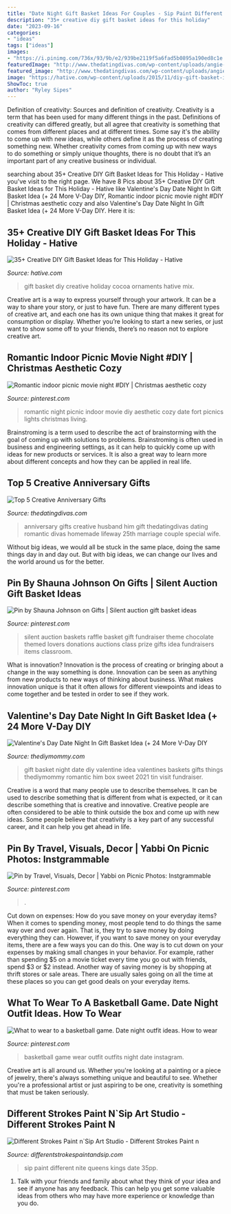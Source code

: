 ```yaml
---
title: "Date Night Gift Basket Ideas For Couples - Sip Paint Different Nite Queens Kings Date 35pp"
description: "35+ creative diy gift basket ideas for this holiday"
date: "2023-09-16"
categories:
- "ideas"
tags: ["ideas"]
images:
- "https://i.pinimg.com/736x/93/9b/e2/939be2119f5a6fad5b0895a190ed8c1e.jpg"
featuredImage: "http://www.thedatingdivas.com/wp-content/uploads/angie-anniversary-gifts-pinterest.jpg"
featured_image: "http://www.thedatingdivas.com/wp-content/uploads/angie-anniversary-gifts-pinterest.jpg"
image: "https://hative.com/wp-content/uploads/2015/11/diy-gift-basket-ideas/11-creative-diy-gift-basket-ideas.jpg"
ShowToc: true
author: "Ryley Sipes"
---
```



Definition of creativity: Sources and definition of creativity.
Creativity is a term that has been used for many different things in the past. Definitions of creativity can differed greatly, but all agree that creativity is something that comes from different places and at different times. Some say it's the ability to come up with new ideas, while others define it as the process of creating something new. Whether creativity comes from coming up with new ways to do something or simply unique thoughts, there is no doubt that it’s an important part of any creative business or individual.

	

		
searching about 35+ Creative DIY Gift Basket Ideas for This Holiday - Hative you've visit to the right page. We have 8 Pics about 35+ Creative DIY Gift Basket Ideas for This Holiday - Hative like Valentine&#039;s Day Date Night In Gift Basket Idea (+ 24 More V-Day DIY, Romantic indoor picnic movie night #DIY | Christmas aesthetic cozy and also Valentine&#039;s Day Date Night In Gift Basket Idea (+ 24 More V-Day DIY. Here it is:
		
    
## 35+ Creative DIY Gift Basket Ideas For This Holiday - Hative

<img loading=lazy src="https://hative.com/wp-content/uploads/2015/11/diy-gift-basket-ideas/11-creative-diy-gift-basket-ideas.jpg" onerror="this.onerror=null;this.src='https://tse2.mm.bing.net/th?id=OIP.ub9TIgyz9SN2lHbaJHXKtwHaQW&amp;pid=15.1';" alt="35+ Creative DIY Gift Basket Ideas for This Holiday - Hative">

_Source: hative.com_

>gift basket diy creative holiday cocoa ornaments hative mix. 

	

Creative art is a way to express yourself through your artwork. It can be a way to share your story, or just to have fun. There are many different types of creative art, and each one has its own unique thing that makes it great for consumption or display. Whether you’re looking to start a new series, or just want to show some off to your friends, there’s no reason not to explore creative art.

    
## Romantic Indoor Picnic Movie Night #DIY | Christmas Aesthetic Cozy

<img loading=lazy src="https://i.pinimg.com/originals/27/a1/73/27a1737a06715803713bb2e057a2c747.jpg" onerror="this.onerror=null;this.src='https://tse1.mm.bing.net/th?id=OIP.RxAGlSFrzIS_YKp_uxsH0AHaJ4&amp;pid=15.1';" alt="Romantic indoor picnic movie night #DIY | Christmas aesthetic cozy">

_Source: pinterest.com_

>romantic night picnic indoor movie diy aesthetic cozy date fort picnics lights christmas living. 

	

Brainstroming is a term used to describe the act of brainstorming with the goal of coming up with solutions to problems. Brainstroming is often used in business and engineering settings, as it can help to quickly come up with ideas for new products or services. It is also a great way to learn more about different concepts and how they can be applied in real life.

    
## Top 5 Creative Anniversary Gifts

<img loading=lazy src="http://www.thedatingdivas.com/wp-content/uploads/angie-anniversary-gifts-pinterest.jpg" onerror="this.onerror=null;this.src='https://tse3.mm.bing.net/th?id=OIP.CreNfSbSlY1Sx4miUIg-AAHaNw&amp;pid=15.1';" alt="Top 5 Creative Anniversary Gifts">

_Source: thedatingdivas.com_

>anniversary gifts creative husband him gift thedatingdivas dating romantic divas homemade lifeway 25th marriage couple special wife. 

	

Without big ideas, we would all be stuck in the same place, doing the same things day in and day out. But with big ideas, we can change our lives and the world around us for the better.

    
## Pin By Shauna Johnson On Gifts | Silent Auction Gift Basket Ideas

<img loading=lazy src="https://i.pinimg.com/originals/fa/b4/29/fab429823939de2bf29d5a188e937dbb.jpg" onerror="this.onerror=null;this.src='https://tse4.mm.bing.net/th?id=OIP.sxg9rpoQPUEr5RyO65O7NAHaJ4&amp;pid=15.1';" alt="Pin by Shauna Johnson on Gifts | Silent auction gift basket ideas">

_Source: pinterest.com_

>silent auction baskets raffle basket gift fundraiser theme chocolate themed lovers donations auctions class prize gifts idea fundraisers items classroom. 

	

What is innovation?
Innovation is the process of creating or bringing about a change in the way something is done. Innovation can be seen as anything from new products to new ways of thinking about business. What makes innovation unique is that it often allows for different viewpoints and ideas to come together and be tested in order to see if they work.

    
## Valentine&#039;s Day Date Night In Gift Basket Idea (+ 24 More V-Day DIY

<img loading=lazy src="https://thediymommy.com/wp-content/uploads/2017/01/Valentine-Date-Night-In-in-a-Tin-Gift-Basket-Idea.jpg" onerror="this.onerror=null;this.src='https://tse3.mm.bing.net/th?id=OIP.tEjLBUfpPlLFBCqL7AmhrAHaPU&amp;pid=15.1';" alt="Valentine&#039;s Day Date Night In Gift Basket Idea (+ 24 More V-Day DIY">

_Source: thediymommy.com_

>gift basket night date diy valentine idea valentines baskets gifts things thediymommy romantic him box sweet 2021 tin visit fundraiser. 

	

Creative is a word that many people use to describe themselves. It can be used to describe something that is different from what is expected, or it can describe something that is creative and innovative. Creative people are often considered to be able to think outside the box and come up with new ideas. Some people believe that creativity is a key part of any successful career, and it can help you get ahead in life.

    
## Pin By Travel, Visuals, Decor | Yabbi On Picnic Photos: Instgrammable

<img loading=lazy src="https://i.pinimg.com/736x/55/d8/ca/55d8cadc902486ce12b200a62383b035.jpg" onerror="this.onerror=null;this.src='https://tse3.mm.bing.net/th?id=OIP.DSAOLU4PFHa6LUyk9DABbAHaLH&amp;pid=15.1';" alt="Pin by Travel, Visuals, Decor | Yabbi on Picnic Photos: Instgrammable">

_Source: pinterest.com_

>. 

	

Cut down on expenses: How do you save money on your everyday items?
When it comes to spending money, most people tend to do things the same way over and over again. That is, they try to save money by doing everything they can. However, if you want to save money on your everyday items, there are a few ways you can do this. One way is to cut down on your expenses by making small changes in your behavior. For example, rather than spending $5 on a movie ticket every time you go out with friends, spend $3 or $2 instead. Another way of saving money is by shopping at thrift stores or sale areas. There are usually sales going on all the time at these places so you can get good deals on your everyday items.

    
## What To Wear To A Basketball Game. Date Night Outfit Ideas. How To Wear

<img loading=lazy src="https://i.pinimg.com/736x/93/9b/e2/939be2119f5a6fad5b0895a190ed8c1e.jpg" onerror="this.onerror=null;this.src='https://tse2.mm.bing.net/th?id=OIP.elsBSp9sbyAcvqjhHwAQ-QHaJQ&amp;pid=15.1';" alt="What to wear to a basketball game. Date night outfit ideas. How to wear">

_Source: pinterest.com_

>basketball game wear outfit outfits night date instagram. 

	

Creative art is all around us. Whether you're looking at a painting or a piece of jewelry, there's always something unique and beautiful to see. Whether you're a professional artist or just aspiring to be one, creativity is something that must be taken seriously.

    
## Different Strokes Paint N`Sip Art Studio - Different Strokes Paint N

<img loading=lazy src="https://differentstrokespaintandsip.com/_uploads/6043910761514925278.jpg" onerror="this.onerror=null;this.src='https://tse3.mm.bing.net/th?id=OIP.6tsVF26N4A1FmtzHgrxuLAHaEq&amp;pid=15.1';" alt="Different Strokes Paint n`Sip Art Studio - Different Strokes Paint n">

_Source: differentstrokespaintandsip.com_

>sip paint different nite queens kings date 35pp. 

	

1. Talk with your friends and family about what they think of your idea and see if anyone has any feedback. This can help you get some valuable ideas from others who may have more experience or knowledge than you do.

